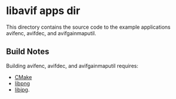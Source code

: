 # libavif apps dir

This directory contains the source code to the example applications avifenc,
avifdec, and avifgainmaputil.

## Build Notes

Building avifenc, avifdec, and avifgainmaputil requires:
* [CMake](https://cmake.org/)
* [libpng](http://www.libpng.org/pub/png/libpng.html)
* [libjpg](https://libjpeg.sourceforge.net/).

